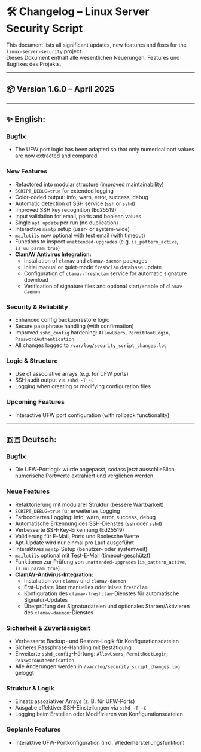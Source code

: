 # 🛠️ Changelog – Linux Server Security Script

This document lists all significant updates, new features and fixes for the `linux-server-security` project.  
Dieses Dokument enthält alle wesentlichen Neuerungen, Features und Bugfixes des Projekts.

---

## 📦 Version 1.6.0 – April 2025

---

## ✨ English:

### Bugfix
- The UFW port logic has been adapted so that only numerical port values are now extracted and compared.

### New Features
- Refactored into modular structure (improved maintainability)  
- `SCRIPT_DEBUG=true` for extended logging  
- Color-coded output: info, warn, error, success, debug  
- Automatic detection of SSH service (`ssh` or `sshd`)  
- Improved SSH key recognition (Ed25519)  
- Input validation for email, ports and boolean values  
- Single `apt update` per run (no duplication)  
- Interactive `msmtp` setup (user- or system-wide)  
- `mailutils` now optional with test email (with timeout)  
- Functions to inspect `unattended-upgrades` (e.g. `is_pattern_active`, `is_uu_param_true`)  
- **ClamAV Antivirus Integration:**  
  - Installation of `clamav` and `clamav-daemon` packages  
  - Initial manual or quiet-mode `freshclam` database update  
  - Configuration of `clamav-freshclam` service for automatic signature download  
  - Verification of signature files and optional start/enable of `clamav-daemon`

### Security & Reliability
- Enhanced config backup/restore logic  
- Secure passphrase handling (with confirmation)  
- Improved `sshd_config` hardening: `AllowUsers`, `PermitRootLogin`, `PasswordAuthentication`  
- All changes logged to `/var/log/security_script_changes.log`

### Logic & Structure
- Use of associative arrays (e.g. for UFW ports)  
- SSH audit output via `sshd -T -C`  
- Logging when creating or modifying configuration files

### Upcoming Features
- Interactive UFW port configuration (with rollback functionality)

---

## 🇩🇪 Deutsch:

### Bugfix
- Die UFW-Portlogik wurde angepasst, sodass jetzt ausschließlich numerische Portwerte extrahiert und verglichen werden.

### Neue Features
- Refaktorierung mit modularer Struktur (bessere Wartbarkeit)  
- `SCRIPT_DEBUG=true` für erweitertes Logging  
- Farbcodiertes Logging: info, warn, error, success, debug  
- Automatische Erkennung des SSH-Dienstes (`ssh` oder `sshd`)  
- Verbesserte SSH-Key-Erkennung (Ed25519)  
- Validierung für E-Mail, Ports und Boolesche Werte  
- Apt-Update wird nur einmal pro Lauf ausgeführt  
- Interaktives `msmtp`-Setup (benutzer- oder systemweit)  
- `mailutils` optional mit Test-E-Mail (timeout-geschützt)  
- Funktionen zur Prüfung von `unattended-upgrades` (`is_pattern_active`, `is_uu_param_true`)  
- **ClamAV-Antivirus-Integration:**  
  - Installation von `clamav` und `clamav-daemon`  
  - Erst-Update über manuelles oder leises `freshclam`  
  - Konfiguration des `clamav-freshclam`-Dienstes für automatische Signatur-Updates  
  - Überprüfung der Signaturdateien und optionales Starten/Aktivieren des `clamav-daemon`-Dienstes

### Sicherheit & Zuverlässigkeit
- Verbesserte Backup- und Restore-Logik für Konfigurationsdateien  
- Sicheres Passphrase-Handling mit Bestätigung  
- Erweiterte `sshd_config`-Härtung: `AllowUsers`, `PermitRootLogin`, `PasswordAuthentication`  
- Alle Änderungen werden in `/var/log/security_script_changes.log` geloggt

### Struktur & Logik
- Einsatz assoziativer Arrays (z. B. für UFW-Ports)  
- Ausgabe effektiver SSH-Einstellungen via `sshd -T -C`  
- Logging beim Erstellen oder Modifizieren von Konfigurationsdateien

### Geplante Features
- Interaktive UFW-Portkonfiguration (inkl. Wiederherstellungsfunktion)
